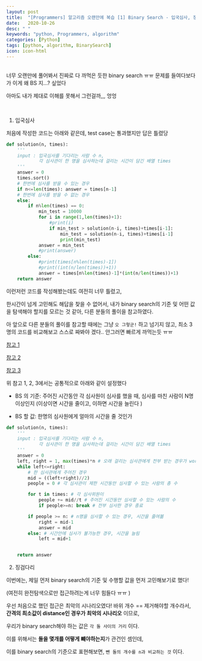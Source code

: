 ```yaml
---
layout: post
title:  "[Programmers] 알고리즘 오랜만에 복습 [1] Binary Search - 입국심사, 징검다리 "
date:   2020-10-26
desc: " "
keywords: "python, Programmers, algorithm"
categories: [Python]
tags: [python, algorithm, BinarySearch]
icon: icon-html
---
```

<br>
너무 오랜만에 풀어봐서 진짜로 다 까먹은 듯한 binary search ㅠㅠ 문제를 들여다보다가 이게 왜 BS 지...? 싶었다

아마도 내가 제대로 이해를 못해서 그런걸까,,, 엉엉


<br>

1. 입국심사

처음에 작성한 코드는 아래와 같은데, test case는 통과했지만 답은 틀렸당


```Python
def solution(n, times):
    '''
    input : 입국심사를 기다리는 사람 수 n,
            각 심사관이 한 명을 심사하는데 걸리는 시간이 담긴 배열 times
    '''
    answer = 0
    times.sort()
    # 한번에 심사를 받을 수 있는 경우
    if n<=len(times): answer = times[n-1]
    # 한번에 심사를 받을 수 없는 경우
    else:
        if n%len(times) == 0:
            min_test = 10000
            for i in range(1,len(times)+1):
                #print(i)
                if min_test > solution(n-i, times)+times[i-1]:
                    min_test = solution(n-i, times)+times[i-1]
                    print(min_test)
            answer = min_test
            #print(answer)
        else:
            #print(times[n%len(times)-1])
            #print((int(n/len(times))+1))
            answer = times[n%len(times)-1]*(int(n/len(times))+1)
    return answer

```

이런저런 코드를 작성해봤는데도 여전히 너무 틀렸고,

한시간이 넘게 고민해도 해답을 찾을 수 없어서, 내가 binary search의 기준 및 어떤 값을 탐색해야 할지를 모르는 것 같아, 다른 분들의 풀이을 참고하였다.

아 앞으로 다른 분들의 풀이를 참고할 때에는 그냥 `오 그렇군!` 하고 넘기지 않고, 최소 3명의 코드를 비교해보고 스스로 짜봐야 겠다.. 안그러면 빠르게 까먹는듯 ㅠㅠ

[참고 1](https://wwlee94.github.io/category/algorithm/binary-search/immigration/)

[참고 2](https://post.naver.com/viewer/postView.nhn?volumeNo=27248090&memberNo=33264526)

[참고 3](https://inspirit941.tistory.com/entry/Python-%ED%94%84%EB%A1%9C%EA%B7%B8%EB%9E%98%EB%A8%B8%EC%8A%A4-%EC%9E%85%EA%B5%AD-%EC%8B%AC%EC%82%AC-Level-3)


위 참고 1, 2, 3에서는 공통적으로 아래와 같이 설정했다

- BS 의 기준: 주어진 시간동안 각 심사원이 심사를 했을 때, 심사를 마친 사람이 N명 이상인지 (이상이면 시간을 줄이고, 이하면 시간을 늘린다 )

- BS 할 값: 한명의 심사원에게 얼마의 시간을 줄 것인가


```Python
def solution(n, times):
    '''
    input : 입국심사를 기다리는 사람 수 n,
            각 심사관이 한 명을 심사하는데 걸리는 시간이 담긴 배열 times
    '''
    answer = 0
    left, right = 1, max(times)*n # 오래 걸리는 심사관에게 전부 받는 경우가 worst case
    while left<=right:
        # 한 심사관에게 주어진 경우
        mid = ((left+right)//2)
        people = 0 # 각 심사관이 제한 시간동안 심사할 수 있는 사람의 총 수

        for t in times: # 각 심사위원이
            people += mid//t # 주어진 시간동안 심사할 수 있는 사람의 수
            if people>=n: break # 전부 심사한 경우 종료

        if people >= n: # n명을 심사할 수 있는 경우, 시간을 줄여볾
            right = mid-1
            answer = mid
        else: # 시간안에 심사가 불가능한 경우, 시간을 늘림
            left = mid+1


    return answer
```



2. 징검다리


이번에는, 제일 먼저 binary search의 기준 및 수행할 값을 먼저 고민해보기로 했다!

(여전히 완전탐색으로만 접근하려는게 너무 힘들다 ㅠㅠ )

우선 처음으로 했던 접근은 최악의 시나리오였다! 바위 개수 == 제거해야할 개수라서, **간격의 최소값이 distance인 경우가 최악의 시나리오** 이므로,

우리가 binary search해야 하는 값은 `각 돌 사이의 거리` 이다.

이를 위해서는 **돌을 몇개를 어떻게 뺴야하는지**가 관건인 셈인데,

이를 binary search의 기준으로 표현해보면, `뺀 돌의 개수를 n과 비교하는 것` 이다.

